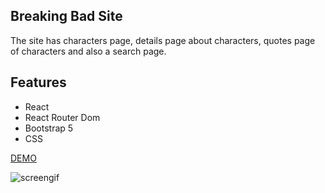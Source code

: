 



## Breaking Bad Site

The site has characters page, details page about characters, quotes page of characters and also a search page.


## Features

* React
* React Router Dom
* Bootstrap 5
* CSS


[DEMO](https://breaking-badsite.netlify.app/) 

![screengif](https://user-images.githubusercontent.com/62307770/147887525-f1461c88-b8d3-40a5-b1b8-d4e24f4f740b.gif)
